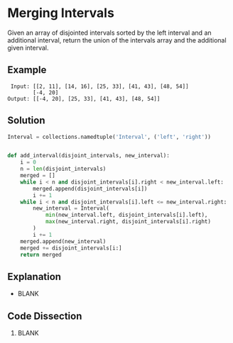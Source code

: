 # Merging Intervals
Given an array of disjointed intervals sorted by the left interval and an additional interval, return the union of the intervals array and the additional given interval.

## Example
```
 Input: [[2, 11], [14, 16], [25, 33], [41, 43], [48, 54]]
        [-4, 20]
Output: [[-4, 20], [25, 33], [41, 43], [48, 54]]
```

## Solution
```python
Interval = collections.namedtuple('Interval', ('left', 'right'))


def add_interval(disjoint_intervals, new_interval):
    i = 0
    n = len(disjoint_intervals)
    merged = []
    while i < n and disjoint_intervals[i].right < new_interval.left:
        merged.append(disjoint_intervals[i])
        i += 1
    while i < n and disjoint_intervals[i].left <= new_interval.right:
        new_interval = Interval(
            min(new_interval.left, disjoint_intervals[i].left),
            max(new_interval.right, disjoint_intervals[i].right)
        )
        i += 1
    merged.append(new_interval)
    merged += disjoint_intervals[i:]
    return merged
```

## Explanation
* BLANK

## Code Dissection
1. BLANK